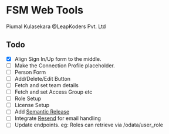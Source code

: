 # FSM Web Tools
Piumal Kulasekara @LeapKoders Pvt. Ltd

## Todo
- [x] Align Sign In/Up form to the middle.
- [ ] Make the Connection Profile placeholder.
- [ ] Person Form
- [ ] Add/Delete/Edit Button
- [ ] Fetch and set team details
- [ ] Fetch and set Access Group etc
- [ ] Role Setup
- [ ] License Setup
- [ ] Add [Semantic Release](https://semantic-release.gitbook.io/semantic-release/)
- [ ] Integrate [Resend](https://resend.com/home) for email handling
- [ ] Update endpoints. eg: Roles can retrieve via /odata/user_role